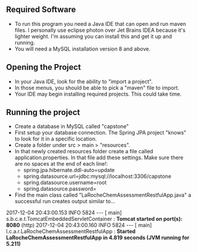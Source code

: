 ## Required Software
* To run this program you need a Java IDE that can open and run maven files. I personally use eclipse photon over Jet Brains IDEA because it's lighter weight. I'm assuming you can install this and get it up and running. 
* You will need a MySQL installation version 8 and above.

## Opening the Project
* In your Java IDE, look for the ability to "import a project".
* In those menus, you should be able to pick a "maven" file to import.
* Your IDE may begin installing required projects. This could take time.

## Running the project
* Create a database in MySQL called "capstone"
* First setup your database connection. The Spring JPA project "knows" to look for it in a specific location.
* Create a folder under src > main > "resources".
* In that newly created resources folder create a file called application.properties. In that file add these settings. Make sure there are no spaces at the end of each line!:
   * spring.jpa.hibernate.ddl-auto=update
   * spring.datasource.url=jdbc:mysql://localhost:3306/capstone
   * spring.datasource.username=root
   * spring.datasource.password=
* Find the main class called "LaRocheChemAssessmentRestfulApp.java" a successful run creates output similar to...

 2017-12-04 20:43:00.153  INFO 5824 --- [           main] s.b.c.e.t.TomcatEmbeddedServletContainer : __Tomcat started on port(s): 8080__ (http)
 2017-12-04 20:43:00.160  INFO 5824 --- [           main] l.c.a.r.LaRocheChemAssessmentRestfulApp  : __Started LaRocheChemAssessmentRestfulApp in 4.819 seconds (JVM running for 5.211)__
 
